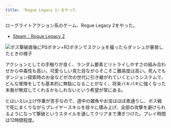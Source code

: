```yaml
---
title: 『Rogue Legacy 2』をやった
---
```

ローグライトアクション系のゲーム、Rogue Legacy 2をやった。

*   [Steam：Rogue Legacy 2](https://store.steampowered.com/app/1253920/Rogue_Legacy_2/?l=japanese)

![](https://lh5.googleusercontent.com/_QOoObUMJRpyjBL7g-Vei4CbLy7pwTy3VvaDucMGOytyBZfqjx6Cx33K3xJKaIx3Z1Lma_XfMaFsnKcexrtCOO40hGCmxmlxGxmEaDNaDS07VOCyLE4jxVfeJiipaGeuD4Aq6JG-dSPegUKnSzKEKqM "ボス撃破直後にPSボタン+R2ボタンでスクショを撮ったらダッシュが暴発したときの様子")

アクションとしての手触りが良く、ランダム要素とリトライしやすさの組み合わせから中毒性も高い。可愛らしい見た目ながらそこそこ難易度は高い。死んでもダンジョン探索時のお金などが次の世代に引き継がれていくというシステムで、どんな冒険をしても基本的に無駄になることがなく、将来バキバキに強くなった末裔が無双してくれるかもしれないという希望が常にある。

とはいえLv上げ作業が苦手なので、道中の雑魚やお宝はほぼ素通りし、ボス戦で死にまくりながらプレイヤースキルを徐々に積み上げ、全部の攻撃を避けられるようになって撃破というスタイルを通してクリアまで漕ぎつけた。プレイ時間は12時間程度。
